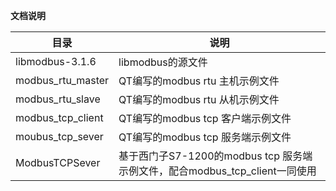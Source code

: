 **文档说明**

| 目录              | 说明                                                         |
| ----------------- | ------------------------------------------------------------ |
| libmodbus-3.1.6   | libmodbus的源文件                                            |
| modbus_rtu_master | QT编写的modbus rtu 主机示例文件                              |
| modbus_rtu_slave  | QT编写的modbus rtu 从机示例文件                              |
| modbus_tcp_client | QT编写的modbus tcp 客户端示例文件                            |
| moubus_tcp_sever  | QT编写的modbus tcp 服务端示例文件                            |
| ModbusTCPSever    | 基于西门子S7-1200的modbus tcp 服务端示例文件，配合modbus_tcp_client一同使用 |


